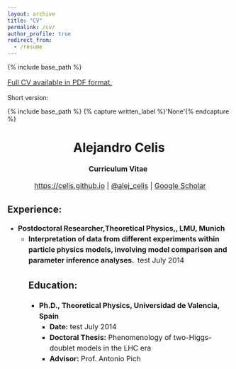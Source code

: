 ```yaml
---
layout: archive
title: "CV"
permalink: /cv/
author_profile: true
redirect_from:
  - /resume
---
```


{% include base_path %}


<a style="line-height: 1.5;" href="https://celis.github.io/files/cv.pdf"><span style="color: #333333;"><span style="font-size: medium;">Full CV available in PDF format.</span></span></a>



<p>Short version:</p>


{% include base_path %}
{% capture written_label %}'None'{% endcapture %}

<h1 class="western" align="center"><b>Alejandro Celis</b></h1>
<p style="line-height: 1.5;" align="center"><span style="font-size: medium;"><b>Curriculum Vitae</b> </span></p>
<p style="line-height: 1.5;" align="center"><span style="font-size: medium;">  <a href="https://celis.github.io">https://celis.github.io</a> | <a href="https://twitter.com/alej_celis">@alej_celis</a> | <a href="https://scholar.google.de/citations?hl=en&user=l0kb_3kAAAAJ">Google Scholar</a></span></p>






<h2 class="western">Experience:</h2>

<ul style="line-height: 1.5; margin: 10px 0;">
 	<li><span style="font-size: medium;"><b>Postdoctoral Researcher,</b></span><strong><span style="font-size: medium;"><b>Theoretical Physics,</b></span></strong><span style="font-size: medium;"><b>,  LMU, Munich</b></span>
<ul>
 	<li><strong><span style="font-size: medium;"><b>  Interpretation of data from different experiments within particle physics models, involving model comparison and parameter inference analyses. </b></span></strong>   <span style="font-size: medium;"> test July 2014</span></li>




<h2 class="western">Education:</h2>
<ul style="line-height: 1.5; margin: 10px 0;">
 	<li><span style="font-size: medium;"><b>Ph.D., </b></span><strong><span style="font-size: medium;"><b>Theoretical Physics</b></span></strong><span style="font-size: medium;"><b>, Universidad de Valencia, Spain</b></span>
<ul>
 	<li><strong><span style="font-size: medium;"><b>Date:</b></span></strong><span style="font-size: medium;"> test July 2014</span></li>
 	<li><span style="font-size: medium;"><b>Doctoral Thesis:</b></span><span style="font-size: medium;"> Phenomenology of two-Higgs-doublet models in the LHC era</span></li>
 	<li><span style="font-size: medium;"><b>Advisor:</b></span><span style="font-size: medium;"> Prof. Antonio Pich</span></li>
